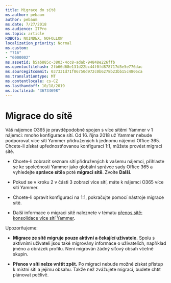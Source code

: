 ```yaml
---
title: Migrace do sítě
ms.author: pebaum
author: pebaum
ms.date: 7/27/2018
ms.audience: ITPro
ms.topic: article
ROBOTS: NOINDEX, NOFOLLOW
localization_priority: Normal
ms.custom:
- "716"
- "6000002"
ms.assetid: b5ab885c-3803-4cc8-adab-94848e226ffb
ms.openlocfilehash: 2fb66d68e131d22bc44f0fd878717d5e5e776dac
ms.sourcegitcommit: 037331d71f06750d972c0b6278b23bb15c4806ca
ms.translationtype: MT
ms.contentlocale: cs-CZ
ms.lasthandoff: 10/18/2019
ms.locfileid: "36734698"
---
```

# <a name="network-migration"></a>Migrace do sítě

Váš nájemce O365 je pravděpodobně spojen s více sítěmi Yammer v 1 nájemci: mnoho konfigurace sítí. Od 16. října 2018 už Yammer nebude podporovat více sítí Yammer přidružených k jednomu nájemci Office 365. Chcete-li získat upřednostňovanou konfiguraci 1:1, můžete provést migraci sítě.
  
- Chcete-li zobrazit seznam sítí přidružených k vašemu nájemci, přihlaste se ke společnosti Yammer jako globální správce sady Office 365 a vyhledejte **správce sítě**a poté **migraci sítě**. Zvolte **Další**.

- Pokud se v kroku 2 v části 3 zobrazí více sítí, máte k nájemci O365 více sítí Yammer.

- Chcete-li opravit konfiguraci na 1:1, pokračujte pomocí nástroje migrace sítě.

- Další informace o migraci sítě naleznete v tématu [přenos sítě: konsolidace více sítí Yammer](https://docs.microsoft.com/yammer/configure-your-yammer-network/consolidate-multiple-yammer-networks).

Upozorňujeme:
  
- **Migrace ze sítě migruje pouze aktivní a čekající uživatele.** Spolu s aktivními uživateli jsou také migrovány informace o uživatelích, například jméno a obrázek profilu. Není migrován žádný síťový obsah včetně skupin.

- **Přenos v síti nelze vrátit zpět.** Po migraci nebude možné získat přístup k místní síti a jejímu obsahu. Takže než zvážujete migraci, budete chtít plánovat pečlivě.
